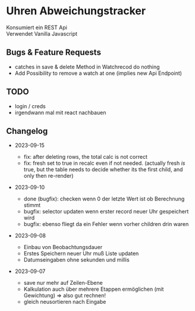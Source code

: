 # Uhren Abweichungstracker

Konsumiert ein REST Api  
Verwendet Vanilla Javascript

## Bugs & Feature Requests

-   catches in save & delete Method in Watchrecod do nothing
-   Add Possibility to remove a watch at one (implies new Api Endpoint)

## TODO

-   login / creds
-   irgendwann mal mit react nachbauen

## Changelog

-   2023-09-15

    -   fix: after deleting rows, the total calc is not correct
    -   fix: fresh set to true in recalc even if not needed. (actually fresh
        _is_ true, but the table needs to decide whether its the first child,
        and only then re-render)

-   2023-09-10
    -   done (bugfix): checken wenn 0 der letzte Wert ist ob Berechnung stimmt
    -   bugfix: selector updaten wenn erster record neuer Uhr gespeichert wird
    -   bugfix: ebenso fliegt da ein Fehler wenn vorher children drin waren
-   2023-09-08
    -   Einbau von Beobachtungsdauer
    -   Erstes Speichern neuer Uhr muß Liste updaten
    -   Datumseingaben ohne sekunden und millis
-   2023-09-07
    -   save nur mehr auf Zeilen-Ebene
    -   Kalkulation auch über mehrere Etappen ermöglichen (mit Gewichtung) =>
        also gut rechnen!
    -   gleich neusortieren nach Eingabe
